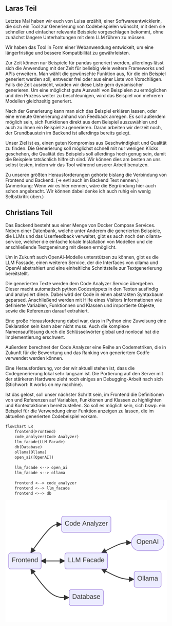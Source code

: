 ## Laras Teil

Letztes Mal haben wir euch von Luisa erzählt, einer Softwareentwicklerin, die sich ein Tool zur Generierung von Codebeispielen wünscht, mit dem sie schneller und einfacher relevante Beispiele vorgeschlagen bekommt, ohne zunächst längere Unterhaltungen mit dem LLM führen zu müssen.

Wir haben das Tool in Form einer Webanwendung entwickelt, um eine längerfristige und bessere Kompatibilität zu gewährleisten.

Zur Zeit können nur Beispiele für pandas generiert werden, allerdings lässt sich die Anwendung mit der Zeit für beliebig viele weitere Frameworks und APIs erweitern.
Man wählt die gewünschte Funktion aus, für die ein Beispiel generiert werden soll, entweder frei oder aus einer Liste von Vorschlägen. Falls die Zeit ausreicht, würden wir diese Liste gern dynamischer generieren.
Um eine möglichst gute Auswahl von Beispielen zu ermöglichen und den Prozess weiter zu beschleunigen, wird das Beispiel von mehreren Modellen gleichzeitig generiert.

Nach der Generierung kann man sich das Beispiel erklären lassen, oder eine erneute Generierung anhand von Feedback anregen. Es soll außerdem möglich sein, sich Funktionen direkt aus dem Beispiel auszuwählen und auch zu ihnen ein Beispiel zu generieren. Daran arbeiten wir derzeit noch, der Grundbaustein im Backend ist allerdings bereits gelegt.

Unser Ziel ist es, einen guten Kompromiss aus Geschwindigkeit und Qualität zu finden. Die Generierung soll möglichst schnell mit nur wenigen Klicks geschehen, die Qualität des Beispiels soll allerdings hoch genug sein, damit die Beispiele tatsächlich hilfreich sind. Wir können dies am besten an uns selbst testen, indem wir das Tool während unserer Arbeit benutzen.

Zu unseren größten Herausforderungen gehörte bislang die Verbindung von Frontend und Backend. (-> evtl auch im Backend Text nennen.)
(Anmerkung: Wenn wir es hier nennen, wäre die Begründung hier auch schon angebracht. Wir können dabei denke ich auch ruhig ein wenig Selbstkritik üben.)

## Christians Teil

Das Backend besteht aus einer Menge von Docker Compose Services. Neben einer Datenbank, welche unter Anderem die generierten Beispiele, die LLMs und das Userfeedback verwaltet, gibt es auch noch den ollama-service, welcher die einfache lokale Installation von Modellen und die anschließende Textgeneirung mit diesen ermöglicht.

Um in Zukunft auch OpenAi-Modelle unterstützen zu können, gibt es die LLM Fassade, einen weiteren Service, der die Interfaces von ollama und OpenAI abstrahiert und eine einheitliche Schnittstelle zur Textgenerierung bereitstellt.

Die generierten Texte werden dem Code Analyzer Service übergeben. Dieser macht automatisch python Codesnippets in den Texten ausfindig und analysiert diese. Dabei wird der Code in einen abstrakten Syntaxbaum geparsed. Anschließend werden mit Hilfe eines Visitors Informationen wie definierte Variablen, Funktionnen und Klassen und importierte Objekte, sowie die Referenzen darauf extrahiert.

Eine große Herausforderung dabei war, dass in Python eine Zuweisung eine Deklaration sein kann aber nicht muss. Auch die komplexe Namensauflösung durch die Schlüsselwörter global und nonlocal hat die Implementierung erschwert.

Außerdem berechnet der Code Analyzer eine Reihe an Codemetriken, die in Zukunft für die Bewerrtung und das Ranking von generiertem Codfe verwendet werden können.

Eine Herausforderung, vor der wir aktuell stehen ist, dass die Codegenerierung lokal sehr langsam ist. Die Portierung auf den Server mit der stärkeren Hardware zieht noch einiges an Debugging-Arbeit nach sich (Stichwort: It works on my machine).

Ist das gelöst, soll unser nächster Schritt sein, im Frontend die Definitionen von und Referenzen auf Variablen, Funktionen und Klassen zu highlighten und Kontextaktionen bereitzustellen. So soll es möglich sein, sich bswp. ein Beispiel für die Verwendung einer Funktion anzeigen zu lassen, die im aktuellen generierten Codebeispiel vorkam.

```mermaid
flowchart LR
    frontend(Frontend)
    code_analyzer(Code Analyzer)
    llm_facade(LLM Facade)
    db(Database)
    ollama(Ollama)
    open_ai([OpenAI])

    llm_facade <--> open_ai
    llm_facade <--> ollama

    frontend <--> code_analyzer
    frontend <--> llm_facade
    frontend <--> db
```

![Crude Architecture](./crude-architecture.png)